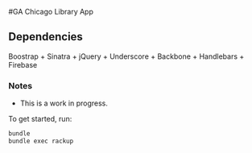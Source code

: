 #GA Chicago Library App

## Dependencies
Boostrap + Sinatra + jQuery + Underscore + Backbone + Handlebars + Firebase

### Notes

- This is a work in progress.

To get started, run:
```bash
bundle
bundle exec rackup
```
